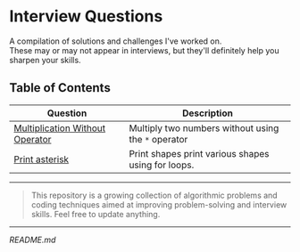 # Interview Questions

A compilation of solutions and challenges I've worked on.  
These may or may not appear in interviews, but they'll definitely help you sharpen your skills.

## Table of Contents

| Question | Description |
|----------|-------------|
| [Multiplication Without Operator](./multiplication_without_operator/README.md) | Multiply two numbers without using the `*` operator |
|[Print asterisk](./print_shape/README.md)| Print shapes print various shapes using for loops.|

---

> This repository is a growing collection of algorithmic problems and coding techniques aimed at improving problem-solving and interview skills.
> Feel free to update anything.

---

*README.md*
